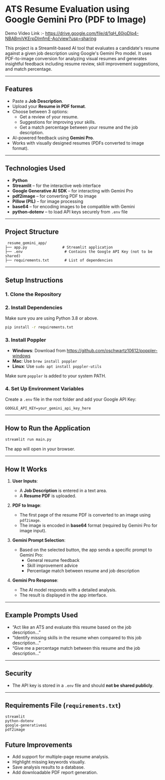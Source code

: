 # ATS Resume Evaluation using Google Gemini Pro (PDF to Image)

Demo Video Link :- https://drive.google.com/file/d/1qH_60joDIp4-NBABmiVKErpDlmfmE-Ao/view?usp=sharing

This project is a Streamlit-based AI tool that evaluates a candidate's resume against a given job description using Google's Gemini Pro model. It uses PDF-to-image conversion for analyzing visual resumes and generates insightful feedback including resume review, skill improvement suggestions, and match percentage.

---

##  Features

- Paste a **Job Description**.
- Upload your **Resume in PDF format**.
- Choose between 3 options:
  -  Get a review of your resume.
  -  Suggestions for improving your skills.
  -  Get a match percentage between your resume and the job description.
- AI-powered feedback using **Gemini Pro**.
- Works with visually designed resumes (PDFs converted to image format).

---

##  Technologies Used

- **Python**
- **Streamlit** – for the interactive web interface
- **Google Generative AI SDK** – for interacting with Gemini Pro
- **pdf2image** – for converting PDF to image
- **Pillow (PIL)** – for image processing
- **base64** – for encoding images to be compatible with Gemini
- **python-dotenv** – to load API keys securely from `.env` file

---

##  Project Structure

```
 resume_gemini_app/
├── app.py                # Streamlit application
├── .env                   # Contains the Google API Key (not to be shared)
├── requirements.txt       # List of dependencies
```

---

##  Setup Instructions

### 1. Clone the Repository

### 2. Install Dependencies

Make sure you are using Python 3.8 or above.

```bash
pip install -r requirements.txt
```

### 3. Install Poppler

- **Windows**: Download from https://github.com/oschwartz10612/poppler-windows
- **Mac**: Use `brew install poppler`
- **Linux**: Use `sudo apt install poppler-utils`

Make sure `poppler` is added to your system PATH.

### 4. Set Up Environment Variables

Create a `.env` file in the root folder and add your Google API Key:

```
GOOGLE_API_KEY=your_gemini_api_key_here
```

---

##  How to Run the Application

```bash
streamlit run main.py
```

The app will open in your browser.

---

##  How It Works

1. **User Inputs**:
   - A **Job Description** is entered in a text area.
   - A **Resume PDF** is uploaded.

2. **PDF to Image**:
   - The first page of the resume PDF is converted to an image using `pdf2image`.
   - The image is encoded in **base64** format (required by Gemini Pro for image input).

3. **Gemini Prompt Selection**:
   - Based on the selected button, the app sends a specific prompt to Gemini Pro:
     - General resume feedback
     - Skill improvement advice
     - Percentage match between resume and job description

4. **Gemini Pro Response**:
   - The AI model responds with a detailed analysis.
   - The result is displayed in the app interface.

---

##  Example Prompts Used

- “Act like an ATS and evaluate this resume based on the job description...”
- “Identify missing skills in the resume when compared to this job description...”
- “Give me a percentage match between this resume and the job description...”

---

##  Security

- The API key is stored in a `.env` file and should **not be shared publicly**.

---

##  Requirements File (`requirements.txt`)

```
streamlit
python-dotenv
google-generativeai
pdf2image
```

##  Future Improvements

- Add support for multiple-page resume analysis.
- Highlight missing keywords visually.
- Save analysis results to a database.
- Add downloadable PDF report generation.
